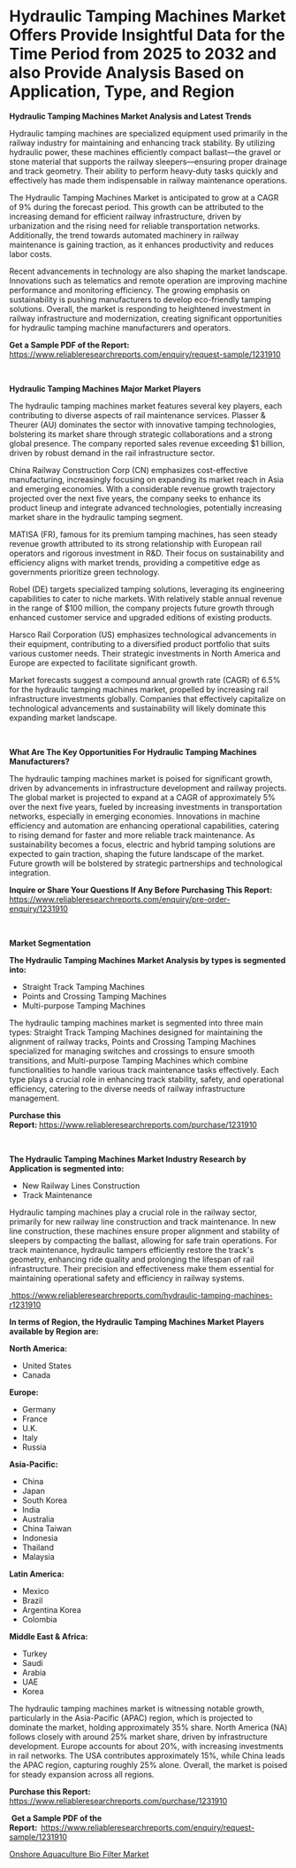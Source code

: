 <p><h1>Hydraulic Tamping Machines Market Offers Provide Insightful Data for the Time Period from 2025 to 2032 and also Provide Analysis Based on Application, Type, and Region</h1></p><p><strong>Hydraulic Tamping Machines Market Analysis and Latest Trends</strong></p>
<p><p>Hydraulic tamping machines are specialized equipment used primarily in the railway industry for maintaining and enhancing track stability. By utilizing hydraulic power, these machines efficiently compact ballast—the gravel or stone material that supports the railway sleepers—ensuring proper drainage and track geometry. Their ability to perform heavy-duty tasks quickly and effectively has made them indispensable in railway maintenance operations.</p><p>The Hydraulic Tamping Machines Market is anticipated to grow at a CAGR of 9% during the forecast period. This growth can be attributed to the increasing demand for efficient railway infrastructure, driven by urbanization and the rising need for reliable transportation networks. Additionally, the trend towards automated machinery in railway maintenance is gaining traction, as it enhances productivity and reduces labor costs.</p><p>Recent advancements in technology are also shaping the market landscape. Innovations such as telematics and remote operation are improving machine performance and monitoring efficiency. The growing emphasis on sustainability is pushing manufacturers to develop eco-friendly tamping solutions. Overall, the market is responding to heightened investment in railway infrastructure and modernization, creating significant opportunities for hydraulic tamping machine manufacturers and operators.</p></p>
<p><strong>Get a Sample PDF of the Report:&nbsp;</strong> <a href="https://www.reliableresearchreports.com/enquiry/request-sample/1231910?utm_campaign=3355&utm_medium=2&utm_source=Github&utm_content=ia&utm_term=11042025&utm_id=hydraulic-tamping-machines">https://www.reliableresearchreports.com/enquiry/request-sample/1231910</a></p>
<p>&nbsp;</p>
<p><strong>Hydraulic Tamping Machines Major Market Players</strong></p>
<p><p>The hydraulic tamping machines market features several key players, each contributing to diverse aspects of rail maintenance services. Plasser & Theurer (AU) dominates the sector with innovative tamping technologies, bolstering its market share through strategic collaborations and a strong global presence. The company reported sales revenue exceeding $1 billion, driven by robust demand in the rail infrastructure sector.</p><p>China Railway Construction Corp (CN) emphasizes cost-effective manufacturing, increasingly focusing on expanding its market reach in Asia and emerging economies. With a considerable revenue growth trajectory projected over the next five years, the company seeks to enhance its product lineup and integrate advanced technologies, potentially increasing market share in the hydraulic tamping segment.</p><p>MATISA (FR), famous for its premium tamping machines, has seen steady revenue growth attributed to its strong relationship with European rail operators and rigorous investment in R&D. Their focus on sustainability and efficiency aligns with market trends, providing a competitive edge as governments prioritize green technology.</p><p>Robel (DE) targets specialized tamping solutions, leveraging its engineering capabilities to cater to niche markets. With relatively stable annual revenue in the range of $100 million, the company projects future growth through enhanced customer service and upgraded editions of existing products.</p><p>Harsco Rail Corporation (US) emphasizes technological advancements in their equipment, contributing to a diversified product portfolio that suits various customer needs. Their strategic investments in North America and Europe are expected to facilitate significant growth.</p><p>Market forecasts suggest a compound annual growth rate (CAGR) of 6.5% for the hydraulic tamping machines market, propelled by increasing rail infrastructure investments globally. Companies that effectively capitalize on technological advancements and sustainability will likely dominate this expanding market landscape.</p></p>
<p>&nbsp;</p>
<p><strong>What Are The Key Opportunities For Hydraulic Tamping Machines Manufacturers?</strong></p>
<p><p>The hydraulic tamping machines market is poised for significant growth, driven by advancements in infrastructure development and railway projects. The global market is projected to expand at a CAGR of approximately 5% over the next five years, fueled by increasing investments in transportation networks, especially in emerging economies. Innovations in machine efficiency and automation are enhancing operational capabilities, catering to rising demand for faster and more reliable track maintenance. As sustainability becomes a focus, electric and hybrid tamping solutions are expected to gain traction, shaping the future landscape of the market. Future growth will be bolstered by strategic partnerships and technological integration.</p></p>
<p><strong>Inquire or Share Your Questions If Any Before Purchasing This Report:</strong> <a href="https://www.reliableresearchreports.com/enquiry/pre-order-enquiry/1231910?utm_campaign=3355&utm_medium=2&utm_source=Github&utm_content=ia&utm_term=11042025&utm_id=hydraulic-tamping-machines">https://www.reliableresearchreports.com/enquiry/pre-order-enquiry/1231910</a></p>
<p>&nbsp;</p>
<p><strong>Market Segmentation</strong></p>
<p><strong>The Hydraulic Tamping Machines Market Analysis by types is segmented into:</strong></p>
<p><ul><li>Straight Track Tamping Machines</li><li>Points and Crossing Tamping Machines</li><li>Multi-purpose Tamping Machines</li></ul></p>
<p><p>The hydraulic tamping machines market is segmented into three main types: Straight Track Tamping Machines designed for maintaining the alignment of railway tracks, Points and Crossing Tamping Machines specialized for managing switches and crossings to ensure smooth transitions, and Multi-purpose Tamping Machines which combine functionalities to handle various track maintenance tasks effectively. Each type plays a crucial role in enhancing track stability, safety, and operational efficiency, catering to the diverse needs of railway infrastructure management.</p></p>
<p><strong>Purchase this Report:&nbsp;</strong><a href="https://www.reliableresearchreports.com/purchase/1231910?utm_campaign=3355&utm_medium=2&utm_source=Github&utm_content=ia&utm_term=11042025&utm_id=hydraulic-tamping-machines">https://www.reliableresearchreports.com/purchase/1231910</a></p>
<p>&nbsp;</p>
<p><strong>The Hydraulic Tamping Machines Market Industry Research by Application is segmented into:</strong></p>
<p><ul><li>New Railway Lines Construction</li><li>Track Maintenance</li></ul></p>
<p><p>Hydraulic tamping machines play a crucial role in the railway sector, primarily for new railway line construction and track maintenance. In new line construction, these machines ensure proper alignment and stability of sleepers by compacting the ballast, allowing for safe train operations. For track maintenance, hydraulic tampers efficiently restore the track's geometry, enhancing ride quality and prolonging the lifespan of rail infrastructure. Their precision and effectiveness make them essential for maintaining operational safety and efficiency in railway systems.</p></p>
<p><a href="https://www.reliableresearchreports.com/hydraulic-tamping-machines-r1231910?utm_campaign=3355&utm_medium=2&utm_source=Github&utm_content=ia&utm_term=11042025&utm_id=hydraulic-tamping-machines">&nbsp;https://www.reliableresearchreports.com/hydraulic-tamping-machines-r1231910</a></p>
<p><strong>In terms of Region, the Hydraulic Tamping Machines Market Players available by Region are:</strong></p>
<p>
    <p> <strong> North America: </strong>
        <ul>
            <li>United States</li>
            <li>Canada</li>
        </ul>
        </p> 
    <p> <strong> Europe: </strong>
        <ul>
            <li>Germany</li>
            <li>France</li>
            <li>U.K.</li>
            <li>Italy</li>
            <li>Russia</li>
        </ul>
        </p> 
    <p> <strong> Asia-Pacific: </strong>
        <ul>
            <li>China</li>
            <li>Japan</li>
            <li>South Korea</li>
            <li>India</li>
            <li>Australia</li>
            <li>China Taiwan</li>
            <li>Indonesia</li>
            <li>Thailand</li>
            <li>Malaysia</li>
        </ul>
        </p> 
    <p> <strong> Latin America: </strong>
        <ul>
            <li>Mexico</li>
            <li>Brazil</li>
            <li>Argentina Korea</li>
            <li>Colombia</li>
        </ul>
        </p> 
    <p> <strong> Middle East & Africa: </strong>
        <ul>
            <li>Turkey</li>
            <li>Saudi</li>
            <li>Arabia</li>
            <li>UAE</li>
            <li>Korea</li>
        </ul>
    </p>
    </p>
<p><p>The hydraulic tamping machines market is witnessing notable growth, particularly in the Asia-Pacific (APAC) region, which is projected to dominate the market, holding approximately 35% share. North America (NA) follows closely with around 25% market share, driven by infrastructure development. Europe accounts for about 20%, with increasing investments in rail networks. The USA contributes approximately 15%, while China leads the APAC region, capturing roughly 25% alone. Overall, the market is poised for steady expansion across all regions.</p></p>
<p><strong>Purchase this Report: </strong><a href="https://www.reliableresearchreports.com/purchase/1231910?utm_campaign=3355&utm_medium=2&utm_source=Github&utm_content=ia&utm_term=11042025&utm_id=hydraulic-tamping-machines">https://www.reliableresearchreports.com/purchase/1231910</a></p>
<p>&nbsp;<strong>Get a Sample PDF of the Report:&nbsp;&nbsp;</strong><a href="https://www.reliableresearchreports.com/enquiry/request-sample/1231910?utm_campaign=3355&utm_medium=2&utm_source=Github&utm_content=ia&utm_term=11042025&utm_id=hydraulic-tamping-machines">https://www.reliableresearchreports.com/enquiry/request-sample/1231910</a></p>
<p><strong></strong></p>
<p><p><a href="https://github.com/sukeldrage0g/Market-Research-Report-List-1/blob/main/onshore-aquaculture-bio-filter-market.md?utm_campaign=3355&utm_medium=2&utm_source=Github&utm_content=ia&utm_term=11042025&utm_id=hydraulic-tamping-machines">Onshore Aquaculture Bio Filter Market</a></p></p>